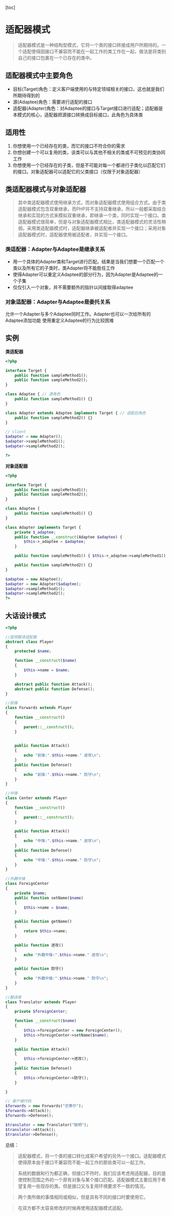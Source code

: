 [toc]

# 适配器模式

> 适配器模式是一种结构型模式，它将一个类的接口转接成用户所期待的。一个适配使得因接口不兼容而不能在一起工作的类工作在一起，做法是将类别自己的接口包裹在一个已存在的类中。

## 适配器模式中主要角色
- 目标(Target)角色：定义客户端使用的与特定领域相关的接口，这也就是我们所期待得到的
- 源(Adaptee)角色：需要进行适配的接口
- 适配器(Adapter)角色：对Adaptee的接口与Target接口进行适配；适配器是本模式的核心，适配器把源接口转换成目标接口，此角色为具体类

## 适用性
1. 你想使用一个已经存在的类，而它的接口不符合你的需求
2. 你想创建一个可以复用的类，该类可以与其他不相关的类或不可预见的类协同工作 
3. 你想使用一个已经存在的子类，但是不可能对每一个都进行子类化以匹配它们的接口。对象适配器可以适配它的父类接口（仅限于对象适配器）

## 类适配器模式与对象适配器

> 其中类适配器模式使用继承方式，而对象适配器模式使用组合方式。由于类适配器模式包含双重继承，而PHP并不支持双重继承，所以一般都采取结合继承和实现的方式来模拟双重继承，即继承一个类，同时实现一个接口。类适配器模式很简单，但是与对象适配器模式相比，类适配器模式的灵活性稍弱。采用类适配器模式时，适配器继承被适配者并实现一个接口；采用对象适配器模式时，适配器使用被适配者，并实现一个接口。

### 类适配器：Adapter与Adaptee是继承关系

- 用一个具体的Adapter类和Target进行匹配。结果是当我们想要一个匹配一个类以及所有它的子类时，类Adapter将不能胜任工作
- 使得Adapter可以重定义Adaptee的部分行为，因为Adapter是Adaptee的一个子集
- 仅仅引入一个对象，并不需要额外的指针以间接取得adaptee

### 对象适配器：Adapter与Adaptee是委托关系

允许一个Adapter与多个Adaptee同时工作。Adapter也可以一次给所有的Adaptee添加功能
使用重定义Adaptee的行为比较困难

## 实例

**类适配器**

```php
<?php

interface Target {
    public function sampleMethod1();
    public function sampleMethod2();
}

class Adaptee { // 源角色
    public function sampleMethod1() {}
}

class Adapter extends Adaptee implements Target { // 适配后角色
    public function sampleMethod2() {}
}

// client
$adapter = new Adapter();
$adapter->sampleMethod1();
$adapter->sampleMethod2();

?>
```

**对象适配器**

```php
<?php

interface Target {
    public function sampleMethod1();
    public function sampleMethod2();
}

class Adaptee {
    public function sampleMethod1() {}
}

class Adapter implements Target {
    private $_adaptee;
    public function __construct(Adaptee $adaptee) {
        $this->_adaptee = $adaptee;
    }

    public function sampleMethod1() { $this->_adaptee->sampleMethod1(); }

    public function sampleMethod2() {}
}

$adaptee = new Adaptee();
$adapter = new Adapter($adaptee);
$adapter->sampleMethod1();
$adapter->sampleMethod2();
?>


```

## 大话设计模式

```php
<?php 

//篮球翻译适配器
abstract class Player
{
    protected $name;

    function __construct($name)
    {
        $this->name = $name;
    }

    abstract public function Attack();
    abstract public function Defense();
}

//前锋
class Forwards extends Player
{
    function __construct()
    {
        parent::__construct();
    }

    
    public function Attack()
    {
        echo "前锋:".$this->name." 进攻\n";
    }
    public function Defense()
    {
        echo "前锋:".$this->name." 防守\n";
    }
}

//中锋
class Center extends Player
{
    function __construct()
    {
        parent::__construct();
    }

    public function Attack()
    {
        echo "中锋:".$this->name." 进攻\n";
    }
    public function Defense()
    {
        echo "中锋:".$this->name." 防守\n";
    }
}

//外籍中锋
class ForeignCenter
{
    private $name;
    public function setName($name)
    {
        $this->name = $name;
    }

    public function getName()
    {
        return $this->name;
    }

    public function 进攻()
    {
        echo "外籍中锋:".$this->name." 进攻\n";
    }

    public function 防守()
    {
        echo "外籍中锋:".$this->name." 防守\n";
    }
}

//翻译者
class Translator extends Player
{
    private $foreignCenter;

    function __construct($name)
    {
        $this->foreignCenter = new ForeignCenter();
        $this->foreignCenter->setName($name);
    }

    public function Attack()
    {
        $this->foreignCenter->进攻();
    }
    public function Defense()
    {
        $this->foreignCenter->防守();
    }

}

// 客户端代码
$forwards = new Forwards("巴蒂尔");
$forwards->Attack();
$forwards->Defense();

$translator = new Translator("姚明");
$translator->Attack();
$translator->Defense();
```

总结：

> 适配器模式，将一个类的接口转化成客户希望的另外一个接口。适配器模式使得原本由于接口不兼容而不能一起工作的那些类可以一起工作。

> 系统的数据和行为都正确，但接口不符时，我们应该考虑用适配器，目的是使控制范围之外的一个原有对象与某个接口匹配。适配器模式主要应用于希望复用一些现存的类。但是接口又与复用环境要求不一致的情况。

> 两个类所做的事情相同或相似，但是具有不同的接口时要使用它。

> 在双方都不太容易修改的时候再使用适配器模式适配。





